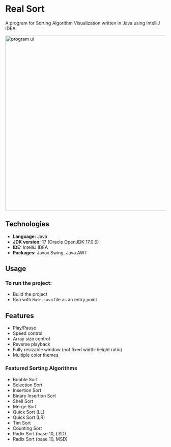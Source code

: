 # Real Sort

A program for Sorting Algorithm Visualization written in Java using IntelliJ IDEA.

<img src="https://github.com/user-attachments/assets/35091c8b-cc48-42b8-8aa3-c23d5a23a972" alt="program ui" width="550"/>

## Technologies
- **Language:** Java
- **JDK version:** 17 (Oracle OpenJDK 17.0.6)
- **IDE:** IntelliJ IDEA
- **Packages:** Javax Swing, Java AWT

## Usage
### To run the project:
- Build the project
- Run with `Main.java` file as an entry point

## Features
- Play/Pause
- Speed control
- Array size control
- Reverse playback
- Fully resizable window (not fixed width-height ratio)
- Multiple color themes

### Featured Sorting Algorithms
- Bubble Sort
- Selection Sort
- Insertion Sort
- Binary Insertion Sort
- Shell Sort
- Merge Sort
- Quick Sort (LL)
- Quick Sort (LR)
- Tim Sort
- Counting Sort
- Radix Sort (base 10, LSD)
- Radix Sort (base 10, MSD)
